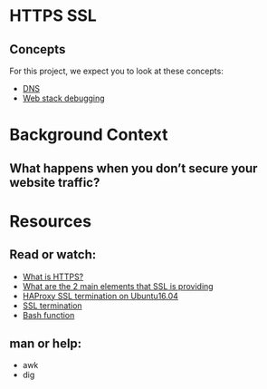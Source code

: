 # **HTTPS SSL**

## Concepts

For this project, we expect you to look at these concepts:

- [DNS](https://intranet.hbtn.io/concepts/12)
- [Web stack debugging](https://intranet.hbtn.io/concepts/68)

# Background Context
## What happens when you don’t secure your website traffic?

# Resources

## **Read or watch:**

* [What is HTTPS?](https://www.instantssl.com/http-vs-https)
* [What are the 2 main elements that SSL is providing](https://www.sslshopper.com/why-ssl-the-purpose-of-using-ssl-certificates.html)
* [HAProxy SSL termination on Ubuntu16.04](https://devops.ionos.com/tutorials/install-and-configure-haproxy-load-balancer-on-ubuntu-1604/)
* [SSL termination](https://en.wikipedia.org/wiki/TLS_termination_proxy)
* [Bash function](https://tldp.org/LDP/abs/html/complexfunct.html)

## man or help:

* awk
* dig
